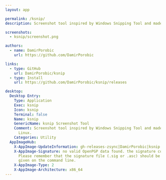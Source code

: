 ```yaml
---
layout: app

permalink: /ksnip/
description: Screenshot tool inspired by Windows Snipping Tool and made with Qt for Linux.

screenshots:
  - ksnip/screenshot.png

authors:
  - name: DamirPorobic
    url: https://github.com/DamirPorobic

links:
  - type: GitHub
    url: DamirPorobic/ksnip
  - type: Install
    url: https://github.com/DamirPorobic/ksnip/releases

desktop:
  Desktop Entry:
    Type: Application
    Exec: ksnip
    Icon: ksnip
    Terminal: false
    Name: ksnip
    GenericName: ksnip Screenshot Tool
    Comment: Screenshot tool inspired by Windows Snipping Tool and made with Qt for
      Linux.
    Categories: Utility
  AppImageHub:
    X-AppImage-UpdateInformation: gh-releases-zsync|DamirPorobic|ksnip|continuous|ksnip*-x86_64.AppImage.zsync
    X-AppImage-Signature: no valid OpenPGP data found. the signature could not be verified.
      Please remember that the signature file (.sig or .asc) should be the first file
      given on the command line.
    X-AppImage-Type: 2
    X-AppImage-Architecture: x86_64
---
```

